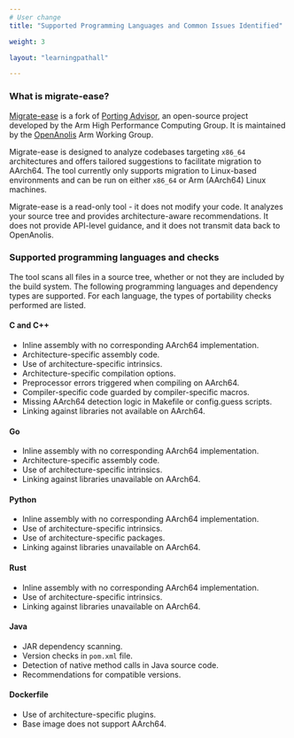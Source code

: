 ```yaml
---
# User change
title: "Supported Programming Languages and Common Issues Identified"

weight: 3

layout: "learningpathall"

---
```


### What is migrate-ease?

[Migrate-ease](https://github.com/migrate-ease/) is a fork of [Porting Advisor](https://github.com/arm-hpc/porting-advisor), an open-source project developed by the Arm High Performance Computing Group. It is maintained by the [OpenAnolis](https://github.com/openanolis) Arm Working Group.


Migrate-ease is designed to analyze codebases targeting `x86_64` architectures and offers tailored suggestions to facilitate migration to AArch64. The tool currently only supports migration to Linux-based environments and can be run on either `x86_64` or Arm (AArch64) Linux machines. 

Migrate-ease is a read-only tool - it does not modify your code. It analyzes your source tree and provides architecture-aware recommendations. It does not provide API-level guidance, and it does not transmit data back to OpenAnolis.

### Supported programming languages and checks

The tool scans all files in a source tree, whether or not they are included by the build system. The following programming languages and dependency types are supported. For each language, the types of portability checks performed are listed. 

#### C and C++
- Inline assembly with no corresponding AArch64 implementation.
- Architecture-specific assembly code.
- Use of architecture-specific intrinsics.
- Architecture-specific compilation options.
- Preprocessor errors triggered when compiling on AArch64.
- Compiler-specific code guarded by compiler-specific macros.
- Missing AArch64 detection logic in Makefile or config.guess scripts.
- Linking against libraries not available on AArch64.

#### Go
- Inline assembly with no corresponding AArch64 implementation.
- Architecture-specific assembly code.
- Use of architecture-specific intrinsics.
- Linking against libraries unavailable on AArch64.

#### Python
- Inline assembly with no corresponding AArch64 implementation.
- Use of architecture-specific intrinsics.
- Use of architecture-specific packages.
- Linking against libraries unavailable on AArch64.

#### Rust
- Inline assembly with no corresponding AArch64 implementation.
- Use of architecture-specific intrinsics.
- Linking against libraries unavailable on AArch64.

#### Java
- JAR dependency scanning.
- Version checks in `pom.xml` file.
- Detection of native method calls in Java source code.
- Recommendations for compatible versions.

#### Dockerfile
- Use of architecture-specific plugins.
- Base image does not support AArch64.

